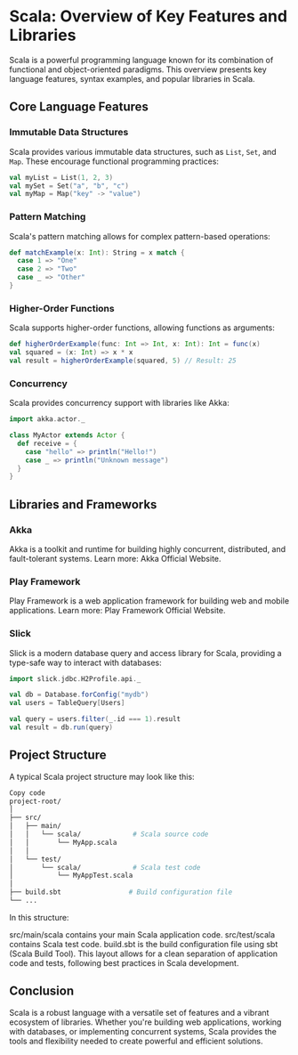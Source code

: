# Scala: Overview of Key Features and Libraries

Scala is a powerful programming language known for its combination of functional and object-oriented paradigms. This overview presents key language features, syntax examples, and popular libraries in Scala.

## Core Language Features

### Immutable Data Structures

Scala provides various immutable data structures, such as `List`, `Set`, and `Map`. These encourage functional programming practices:

```scala
val myList = List(1, 2, 3)
val mySet = Set("a", "b", "c")
val myMap = Map("key" -> "value")
```

### Pattern Matching

Scala's pattern matching allows for complex pattern-based operations:

```scala
def matchExample(x: Int): String = x match {
  case 1 => "One"
  case 2 => "Two"
  case _ => "Other"
}
```

### Higher-Order Functions

Scala supports higher-order functions, allowing functions as arguments:

```scala
def higherOrderExample(func: Int => Int, x: Int): Int = func(x)
val squared = (x: Int) => x * x
val result = higherOrderExample(squared, 5) // Result: 25
```

### Concurrency

Scala provides concurrency support with libraries like Akka:

```scala
import akka.actor._

class MyActor extends Actor {
  def receive = {
    case "hello" => println("Hello!")
    case _ => println("Unknown message")
  }
}
```

## Libraries and Frameworks

### Akka

Akka is a toolkit and runtime for building highly concurrent, distributed, and fault-tolerant systems. Learn more: Akka Official Website.

### Play Framework

Play Framework is a web application framework for building web and mobile applications. Learn more: Play Framework Official Website.

### Slick

Slick is a modern database query and access library for Scala, providing a type-safe way to interact with databases:

```scala
import slick.jdbc.H2Profile.api._

val db = Database.forConfig("mydb")
val users = TableQuery[Users]

val query = users.filter(_.id === 1).result
val result = db.run(query)
```

## Project Structure

A typical Scala project structure may look like this:

```bash
Copy code
project-root/
│
├── src/
│   ├── main/
│   │   └── scala/             # Scala source code
│   │       └── MyApp.scala
│   │
│   └── test/
│       └── scala/             # Scala test code
│           └── MyAppTest.scala
│
├── build.sbt                 # Build configuration file
└── ...
```

In this structure:

src/main/scala contains your main Scala application code.
src/test/scala contains Scala test code.
build.sbt is the build configuration file using sbt (Scala Build Tool).
This layout allows for a clean separation of application code and tests, following best practices in Scala development.

## Conclusion

Scala is a robust language with a versatile set of features and a vibrant ecosystem of libraries. Whether you're building web applications, working with databases, or implementing concurrent systems, Scala provides the tools and flexibility needed to create powerful and efficient solutions.
